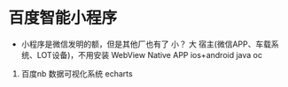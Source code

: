 # 百度智能小程序

- 小程序是微信发明的额，但是其他厂也有了
 小？  大  宿主(微信APP、车载系统、LOT设备)，不用安装
 WebView Native APP ios+android java oc


1. 百度nb 数据可视化系统
  echarts